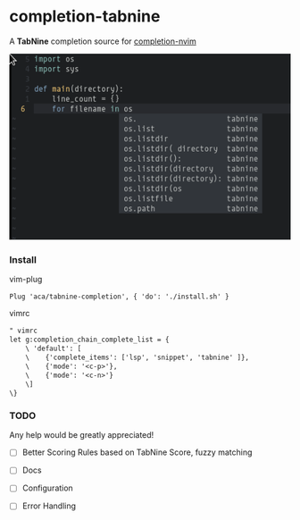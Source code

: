 
completion-tabnine
==================

A **TabNine** completion source for [completion-nvim](https://github.com/haorenW1025/completion-nvim)

![capture](./capture.png)

### Install

vim-plug
```
Plug 'aca/tabnine-completion', { 'do': './install.sh' }
```

vimrc
```
" vimrc
let g:completion_chain_complete_list = {
    \ 'default': [
    \    {'complete_items': ['lsp', 'snippet', 'tabnine' ]},
    \    {'mode': '<c-p>'},
    \    {'mode': '<c-n>'}
    \]
\}
```

### TODO
Any help would be greatly appreciated!

- [ ] Better Scoring Rules based on TabNine Score, fuzzy matching
- [ ] Docs
- [ ] Configuration
- [ ] Error Handling

